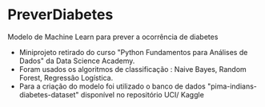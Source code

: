 # PreverDiabetes
Modelo de Machine Learn para prever a ocorrência de diabetes

- Miniprojeto retirado do curso "Python Fundamentos para Análises de Dados" da Data Science Academy.
- Foram usados os algoritmos de classificação : Naive Bayes, Random Forest, Regressão Logística.
- Para a criação do modelo foi utilizado o banco de dados "pima-indians-diabetes-dataset" disponível no repositório UCI/ Kaggle
